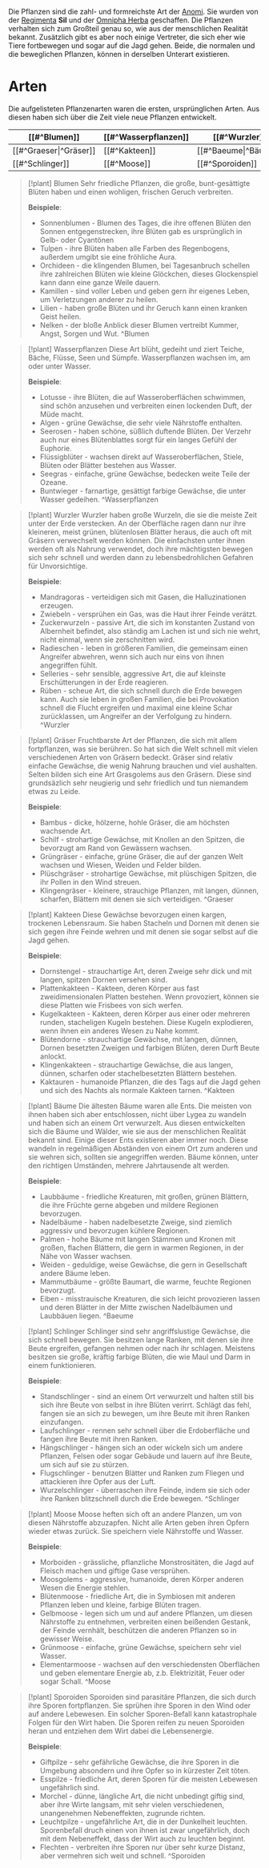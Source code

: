 Die Pflanzen sind die zahl- und formreichste Art der [Anomi](Die%20Anomi). Sie wurden von der [Regimenta](Die%20Regimenta) **Sil** und der [Omnipha Herba](Die%20Omnipha#Herba) geschaffen. Die Pflanzen verhalten sich zum Großteil genau so, wie aus der menschlichen Realität bekannt. Zusätzlich gibt es aber noch einige Vertreter, die sich eher wie Tiere fortbewegen und sogar auf die Jagd gehen. Beide, die normalen und die beweglichen Pflanzen, können in derselben Unterart existieren.
# Arten
Die aufgelisteten Pflanzenarten waren die ersten, ursprünglichen Arten. Aus diesen haben sich über die Zeit viele neue Pflanzen entwickelt.

| [[#^Blumen]] | [[#^Wasserpflanzen]] | [[#^Wurzler]] |
| --- | --- | --- |
| [[#^Graeser\|^Gräser]] | [[#^Kakteen]] | [[#^Baeume\|^Bäume]] |
| [[#^Schlinger]] | [[#^Moose]] | [[#^Sporoiden]] |

>[!plant] Blumen
Sehr friedliche Pflanzen, die große, bunt-gesättigte Blüten haben und einen wohligen, frischen Geruch verbreiten.
>
> **Beispiele**:
>- Sonnenblumen - Blumen des Tages, die ihre offenen Blüten den Sonnen entgegenstrecken, ihre Blüten gab es ursprünglich in Gelb- oder Cyantönen
>- Tulpen - ihre Blüten haben alle Farben des Regenbogens, außerdem umgibt sie eine fröhliche Aura.
>- Orchideen - die klingenden Blumen, bei Tagesanbruch schellen ihre zahlreichen Blüten wie kleine Glöckchen, dieses Glockenspiel kann dann eine ganze Weile dauern.
>- Kamillen - sind voller Leben und geben gern ihr eigenes Leben, um Verletzungen anderer zu heilen.
>- Lilien - haben große Blüten und ihr Geruch kann einen kranken Geist heilen.
>- Nelken - der bloße Anblick dieser Blumen vertreibt Kummer, Angst, Sorgen und Wut.
^Blumen

>[!plant] Wasserpflanzen
>Diese Art blüht, gedeiht und ziert Teiche, Bäche, Flüsse, Seen und Sümpfe. Wasserpflanzen wachsen im, am oder unter Wasser.
>
> **Beispiele**:
> - Lotusse - ihre Blüten, die auf Wasseroberflächen schwimmen, sind schön anzusehen und verbreiten einen lockenden Duft, der Müde macht.
>- Algen - grüne Gewächse, die sehr viele Nährstoffe enthalten.
>- Seerosen - haben schöne, süßlich duftende Blüten. Der Verzehr auch nur eines Blütenblattes sorgt für ein langes Gefühl der Euphorie.
>- Flüssigblüter - wachsen direkt auf Wasseroberflächen, Stiele, Blüten oder Blätter bestehen aus Wasser.
>- Seegras - einfache, grüne Gewächse, bedecken weite Teile der Ozeane.
>- Buntwieger - farnartige, gesättigt farbige Gewächse, die unter Wasser gedeihen.
^Wasserpflanzen

>[!plant] Wurzler
>Wurzler haben große Wurzeln, die sie die meiste Zeit unter der Erde verstecken. An der Oberfläche ragen dann nur ihre kleineren, meist grünen, blütenlosen Blätter heraus, die auch oft mit Gräsern verwechselt werden können. Die einfachsten unter ihnen werden oft als Nahrung verwendet, doch ihre mächtigsten bewegen sich sehr schnell und werden dann zu lebensbedrohlichen Gefahren für Unvorsichtige.
>
> **Beispiele**:
>- Mandragoras - verteidigen sich mit Gasen, die Halluzinationen erzeugen.
>- Zwiebeln - versprühen ein Gas, was die Haut ihrer Feinde verätzt.
>- Zuckerwurzeln - passive Art, die sich im konstanten Zustand von Albernheit befindet, also ständig am Lachen ist und sich nie wehrt, nicht einmal, wenn sie zerschnitten wird.
>- Radieschen - leben in größeren Familien, die gemeinsam einen Angreifer abwehren, wenn sich auch nur eins von ihnen angegriffen fühlt.
>- Selleries - sehr sensible, aggressive Art, die auf kleinste Erschütterungen in der Erde reagieren.
>- Rüben - scheue Art, die sich schnell durch die Erde bewegen kann. Auch sie leben in großen Familien, die bei Provokation schnell die Flucht ergreifen und maximal eine kleine Schar zurücklassen, um Angreifer an der Verfolgung zu hindern.
^Wurzler

>[!plant] Gräser
>Fruchtbarste Art der Pflanzen, die sich mit allem fortpflanzen, was sie berühren. So hat sich die Welt schnell mit vielen verschiedenen Arten von Gräsern bedeckt. Gräser sind relativ einfache Gewächse, die wenig Nahrung brauchen und viel aushalten.
>Selten bilden sich eine Art Grasgolems aus den Gräsern. Diese sind grundsäzlich sehr neugierig und sehr friedlich und tun niemandem etwas zu Leide.
>
> **Beispiele**:
>- Bambus - dicke, hölzerne, hohle Gräser, die am höchsten wachsende Art.
>- Schilf - strohartige Gewächse, mit Knollen an den Spitzen, die bevorzugt am Rand von Gewässern wachsen.
>- Grüngräser - einfache, grüne Gräser, die auf der ganzen Welt wachsen und Wiesen, Weiden und Felder bilden.
>- Plüschgräser - strohartige Gewächse, mit plüschigen Spitzen, die ihr Pollen in den Wind streuen.
>- Klingengräser - kleinere, strauchige Pflanzen, mit langen, dünnen, scharfen, Blättern mit denen sie sich verteidigen.
^Graeser

>[!plant] Kakteen
>Diese Gewächse bevorzugen einen kargen, trockenen Lebensraum. Sie haben Stacheln und Dornen mit denen sie sich gegen ihre Feinde wehren und mit denen sie sogar selbst auf die Jagd gehen.
>
> **Beispiele**:
>- Dornstengel - strauchartige Art, deren Zweige sehr dick und mit langen, spitzen Dornen versehen sind.
>- Plattenkakteen - Kakteen, deren Körper aus fast zweidimensionalen Platten bestehen. Wenn provoziert, können sie diese Platten wie Frisbees von sich werfen.
>- Kugelkakteen - Kakteen, deren Körper aus einer oder mehreren runden, stacheligen Kugeln bestehen. Diese Kugeln explodieren, wenn ihnen ein anderes Wesen zu Nahe kommt.
>- Blütendorne - strauchartige Gewächse, mit langen, dünnen, Dornen besetzten Zweigen und farbigen Blüten, deren Durft Beute anlockt.
>- Klingenkakteen - strauchartige Gewächse, die aus langen, dünnen, scharfen oder stachelbesetzten Blättern bestehen.
>- Kaktauren - humanoide Pflanzen, die des Tags auf die Jagd gehen und sich des Nachts als normale Kakteen tarnen.
^Kakteen

>[!plant] Bäume
>Die ältesten Bäume waren alle Ents. Die meisten von ihnen haben sich aber entschlossen, nicht über Lygea zu wandeln und haben sich an einem Ort verwurzelt. Aus diesen entwickelten sich die Bäume und Wälder, wie sie aus der menschlichen Realität bekannt sind. Einige dieser Ents existieren aber immer noch. Diese wandeln in regelmäßigen Abständen von einem Ort zum anderen und sie wehren sich, sollten sie angegriffen werden. Bäume können, unter den richtigen Umständen, mehrere Jahrtausende alt werden.
>
> **Beispiele**:
>- Laubbäume - friedliche Kreaturen, mit großen, grünen Blättern, die ihre Früchte gerne abgeben und mildere Regionen bevorzugen.
>- Nadelbäume - haben nadelbesetzte Zweige, sind ziemlich aggressiv und bevorzugen kühlere Regionen.
>- Palmen - hohe Bäume mit langen Stämmen und Kronen mit großen, flachen Blättern, die gern in warmen Regionen, in der Nähe von Wasser wachsen.
>- Weiden - geduldige, weise Gewächse, die gern in Gesellschaft andere Bäume leben.
>- Mammutbäume - größte Baumart, die warme, feuchte Regionen bevorzugt.
>- Eiben - misstrauische Kreaturen, die sich leicht provozieren lassen und deren Blätter in der Mitte zwischen Nadelbäumen und Laubbäuen liegen.
^Baeume

>[!plant] Schlinger
>Schlinger sind sehr angriffslustige Gewächse, die sich schnell bewegen. Sie besitzen lange Ranken, mit denen sie ihre Beute ergreifen, gefangen nehmen oder nach ihr schlagen. Meistens besitzen sie große, kräftig farbige Blüten, die wie Maul und Darm in einem funktionieren.
>
> **Beispiele**:
>- Standschlinger - sind an einem Ort verwurzelt und halten still bis sich ihre Beute von selbst in ihre Blüten verirrt. Schlägt das fehl, fangen sie an sich zu bewegen, um ihre Beute mit ihren Ranken einzufangen.
>- Laufschlinger - rennen sehr schnell über die Erdoberfläche und fangen ihre Beute mit ihren Ranken.
>- Hängschlinger - hängen sich an oder wickeln sich um andere Pflanzen, Felsen oder sogar Gebäude und lauern auf ihre Beute, um sich auf sie zu stürzen.
>- Flugschlinger - benutzen Blätter und Ranken zum Fliegen und attackieren ihre Opfer aus der Luft.
>- Wurzelschlinger - überraschen ihre Feinde, indem sie sich oder ihre Ranken blitzschnell durch die Erde bewegen.
^Schlinger

>[!plant] Moose
>Moose heften sich oft an andere Planzen, um von diesen Nährstoffe abzuzapfen. Nicht alle Arten geben ihren Opfern wieder etwas zurück. Sie speichern viele Nährstoffe und Wasser.
>
> **Beispiele**:
>- Morboiden - grässliche, pflanzliche Monstrositäten, die Jagd auf Fleisch machen und giftige Gase versprühen.
>- Moosgolems - aggressive, humanoide, deren Körper anderen Wesen die Energie stehlen.
>- Blütenmoose - friedliche Art, die in Symbiosen mit anderen Pflanzen leben und kleine, farbige Blüten tragen.
>- Gelbmoose - legen sich um und auf andere Pflanzen, um diesen Nährstoffe zu entnehmen, verbreiten einen beißenden Gestank, der Feinde vernhält, beschützen die anderen Pflanzen so in gewisser Weise.
>- Grünmoose - einfache, grüne Gewächse, speichern sehr viel Wasser.
>- Elementarmoose - wachsen auf den verschiedensten Oberflächen und geben elementare Energie ab, z.b. Elektrizität, Feuer oder sogar Schall.
^Moose

>[!plant] Sporoiden
>Sporoiden sind parasitäre Pflanzen, die sich durch ihre Sporen fortpflanzen. Sie sprühen ihre Sporen in den Wind oder auf andere Lebewesen. Ein solcher Sporen-Befall kann katastrophale Folgen für den Wirt haben. Die Sporen reifen zu neuen Sporoiden heran und entziehen dem Wirt dabei die Lebensenergie.
>
> **Beispiele**:
>- Giftpilze - sehr gefährliche Gewächse, die ihre Sporen in die Umgebung absondern und ihre Opfer so in kürzester Zeit töten.
>- Esspilze - friedliche Art, deren Sporen für die meisten Lebewesen ungefährlich sind.
>- Morchel - dünne, längliche Art, die nicht unbedingt giftig sind, aber ihre Wirte langsam, mit sehr vielen verschiedenen, unangenehmen Nebeneffekten, zugrunde richten.
>- Leuchtpilze - ungefährliche Art, die in der Dunkelheit leuchten. Sporenbefall druch einen von ihnen ist zwar ungefährlich, doch mit dem Nebeneffekt, dass der Wirt auch zu leuchten beginnt.
>- Flechten - verbreiten ihre Sporen nur über sehr kurze Distanz, aber vermehren sich weit und schnell.
^Sporoiden